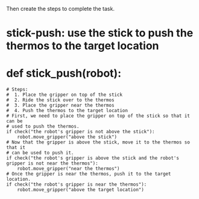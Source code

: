 

Then create the steps to complete the task.

# stick-push: use the stick to push the thermos to the target location
# def stick_push(robot):
    # Steps:
    #  1. Place the gripper on top of the stick
    #  2. Ride the stick over to the thermos
    #  3. Place the gripper near the thermos
    #  4. Push the thermos to the target location
    # First, we need to place the gripper on top of the stick so that it can be 
    # used to push the thermos.
    if check("the robot's gripper is not above the stick"):
        robot.move_gripper("above the stick")
    # Now that the gripper is above the stick, move it to the thermos so that it
    # can be used to push it.
    if check("the robot's gripper is above the stick and the robot's gripper is not near the thermos"):
        robot.move_gripper("near the thermos")
    # Once the gripper is near the thermos, push it to the target location.
    if check("the robot's gripper is near the thermos"):
        robot.move_gripper("above the target location")